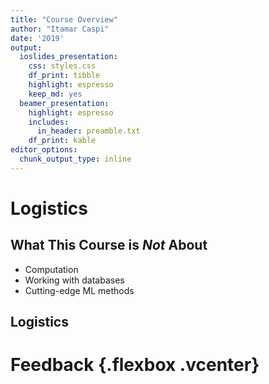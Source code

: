 ```yaml
---
title: "Course Overview"
author: "Itamar Caspi"
date: '2019'
output:
  ioslides_presentation:
    css: styles.css
    df_print: tibble
    highlight: espresso
    keep_md: yes
  beamer_presentation:
    highlight: espresso
    includes:
      in_header: preamble.txt
    df_print: kable
editor_options:
  chunk_output_type: inline
---
```






# Logistics

## What This Course is *Not* About

* Computation
* Working with databases
* Cutting-edge ML methods

## Logistics

# Feedback {.flexbox .vcenter}
